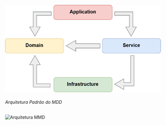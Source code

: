![Arquitetura](https://github.com/JM-2/DDD-Csharp/blob/master/imgMMD/arquit.png)

###### Arquitetura Padrão do MDD
![Arquitetura MMD](https://github.com/JM-2/DDD-Csharp/blob/master/imgMMD/ArquiteturaPadr%C3%A3odoMDD.jpg)

